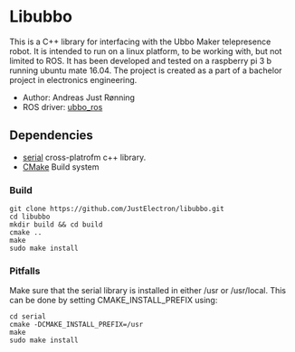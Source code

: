 # Libubbo

This is a C++ library for interfacing with the Ubbo Maker telepresence robot. It is intended to run on a linux platform, to be working with, but not limited to ROS. It has been developed and tested on a raspberry pi 3 b running ubuntu mate 16.04.
The project is created as a part of a bachelor project in electronics engineering. 

* Author: Andreas Just Rønning
* ROS driver: [ubbo_ros](https://github.com/JustElectron/ubbo_ros)

## Dependencies

* [serial](https://github.com/wjwwood/serial) cross-platrofm c++ library.
* [CMake](https://cmake.org/) Build system

### Build



    git clone https://github.com/JustElectron/libubbo.git
    cd libubbo
    mkdir build && cd build
    cmake ..
    make
    sudo make install

### Pitfalls
Make sure that the serial library is installed in either /usr or /usr/local. This can be done by setting CMAKE_INSTALL_PREFIX using:
    
    cd serial
    cmake -DCMAKE_INSTALL_PREFIX=/usr
    make
    sudo make install

